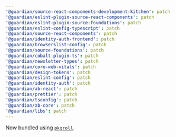 ```yaml
---
'@guardian/source-react-components-development-kitchen': patch
'@guardian/eslint-plugin-source-react-components': patch
'@guardian/eslint-plugin-source-foundations': patch
'@guardian/eslint-config-typescript': patch
'@guardian/source-react-components': patch
'@guardian/identity-auth-frontend': patch
'@guardian/browserslist-config': patch
'@guardian/source-foundations': patch
'@guardian/cobalt-plugin-ts': patch
'@guardian/newsletter-types': patch
'@guardian/core-web-vitals': patch
'@guardian/design-tokens': patch
'@guardian/eslint-config': patch
'@guardian/identity-auth': patch
'@guardian/ab-react': patch
'@guardian/prettier': patch
'@guardian/tsconfig': patch
'@guardian/ab-core': patch
'@guardian/libs': patch
---
```


Now bundled using [`pkgroll`](https://www.npmjs.com/package/pkgroll).
